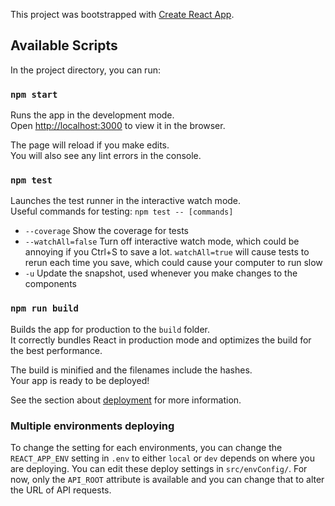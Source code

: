 This project was bootstrapped with [Create React App](https://github.com/facebook/create-react-app).

## Available Scripts

In the project directory, you can run:

### `npm start`

Runs the app in the development mode.<br>
Open [http://localhost:3000](http://localhost:3000) to view it in the browser.

The page will reload if you make edits.<br>
You will also see any lint errors in the console.

### `npm test`

Launches the test runner in the interactive watch mode.<br>
Useful commands for testing: `npm test -- [commands]`<br>
 - `--coverage`
Show the coverage for tests
 - `--watchAll=false`
Turn off interactive watch mode, which could be annoying if you Ctrl+S to save a lot. `watchAll=true` will cause tests to rerun each time you save, which could cause your computer to run slow
 - `-u`
Update the snapshot, used whenever you make changes to the components

### `npm run build`

Builds the app for production to the `build` folder.<br>
It correctly bundles React in production mode and optimizes the build for the best performance.

The build is minified and the filenames include the hashes.<br>
Your app is ready to be deployed!

See the section about [deployment](https://facebook.github.io/create-react-app/docs/deployment) for more information.

### Multiple environments deploying

To change the setting for each environments, you can change the `REACT_APP_ENV` setting in `.env` to either `local` or `dev` depends on where you are deploying. You can edit these deploy settings in `src/envConfig/`. For now, only the `API_ROOT` attribute is available and you can change that to alter the URL of API requests.
